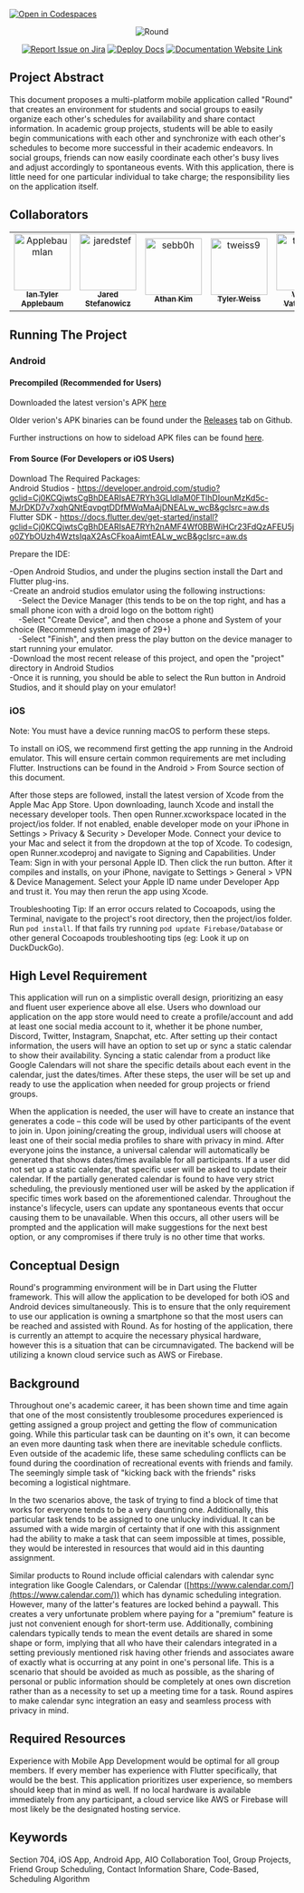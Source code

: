[![Open in Codespaces](https://classroom.github.com/assets/launch-codespace-f4981d0f882b2a3f0472912d15f9806d57e124e0fc890972558857b51b24a6f9.svg)](https://classroom.github.com/open-in-codespaces?assignment_repo_id=9951177)

<div align="center">


![Round]("./project/images/WordMark-Dark.png")

[![Report Issue on Jira](https://img.shields.io/badge/Report%20Issues-Jira-0052CC?style=flat&logo=jira-software)](https://temple-cis-projects-in-cs.atlassian.net/jira/software/c/projects/DT/issues) [![Deploy Docs](https://github.com/ApplebaumIan/tu-cis-4398-docs-template/actions/workflows/deploy.yml/badge.svg)](https://github.com/ApplebaumIan/tu-cis-4398-docs-template/actions/workflows/deploy.yml) [![Documentation Website Link](https://img.shields.io/badge/-Documentation%20Website-brightgreen)](https://capstone-projects-2023-spring.github.io/project-groupmeet/)

</div>

<h2> Project Abstract </h2>

This document proposes a multi-platform mobile application called "Round" that creates an environment for students and social groups to easily organize each other's schedules for availability and share contact information. In academic group projects, students will be able to easily begin communications with each other and synchronize with each other's schedules to become more successful in their academic endeavors. In social groups, friends can now easily coordinate each other's busy lives and adjust accordingly to spontaneous events. With this application, there is little need for one particular individual to take charge; the responsibility lies on the application itself.

<h2> Collaborators </h2>
<table>
<tr>
    <td align="center">
        <a href="https://github.com/ApplebaumIan">
            <img src="https://avatars.githubusercontent.com/u/9451941?v=4" width="100;" alt="ApplebaumIan"/>
            <br />
            <sub><b>Ian Tyler Applebaum</b></sub>
        </a>
    </td>
    <td align="center">
        <a href="https://github.com/jaredstef">
            <img src="https://avatars.githubusercontent.com/u/7342882?v=4" width="100;" alt="jaredstef"/>
            <br />
            <sub><b>Jared Stefanowicz</b></sub>
        </a>
    </td>
    <td align="center">
        <a href="https://github.com/sebb0h">
            <img src="https://avatars.githubusercontent.com/u/55416603?v=4" width="100;" alt="sebb0h"/>
            <br />
            <sub><b>Athan Kim</b></sub>
        </a>
    </td>
    <td align="center">
        <a href="https://github.com/tweiss9">
            <img src="https://avatars.githubusercontent.com/u/58699300?v=4" width="100;" alt="tweiss9"/>
            <br />
            <sub><b>Tyler Weiss</b></sub>
        </a>
    </td>
    <td align="center">
        <a href="https://github.com/vvattap">
            <img src="https://avatars.githubusercontent.com/u/63315944?v=4" width="100;" alt="tweiss9"/>
            <br />
            <sub><b>Varsha Vattappally</b></sub>
        </a>
    </td>
    <td align="center">
        <a href="https://github.com/KAAzadi">
            <img src="https://avatars.githubusercontent.com/u/70913312?v=4" width="100;" alt="tweiss9"/>
            <br />
            <sub><b>Kian Azadi</b></sub>
        </a>
    </td>
    <td align="center">
        <a href="https://github.com/JerrellLewis">
            <img src="https://avatars.githubusercontent.com/u/89744097?v=4" width="100;" alt="tweiss9"/>
            <br />
            <sub><b>Jerrell Lewis</b></sub>
        </a> 
    </td>
</tr>
</table>

<h2> Running The Project </h2>

### Android


#### Precompiled (Recommended for Users)

Downloaded the latest version's APK [here](https://github.com/Capstone-Projects-2023-Spring/project-groupmeet/releases/download/3.2/app-release.apk)


Older verion's APK binaries can be found under the [Releases](https://github.com/Capstone-Projects-2023-Spring/project-groupmeet/releases) tab on Github.

Further instructions on how to sideload APK files can be found [here](https://www.lifewire.com/install-apk-on-android-4177185).


#### From Source (For Developers or iOS Users)

Download The Required Packages:<br/>
Android Studios - https://developer.android.com/studio?gclid=Cj0KCQjwtsCgBhDEARIsAE7RYh3GLldIaM0FTlhDIounMzKd5c-MJrDKD7v7xqhQNtEqvpgtDDfMWqMaAjDNEALw_wcB&gclsrc=aw.ds<br/>
Flutter SDK - https://docs.flutter.dev/get-started/install?gclid=Cj0KCQjwtsCgBhDEARIsAE7RYh2nAMF4Wf0BBWiHCr23FdQzAFEU5jo0ZYbOUzh4WztsIqaX2AsCFkoaAimtEALw_wcB&gclsrc=aw.ds<br/>

Prepare the IDE:

<p>
-Open Android Studios, and under the plugins section install the Dart and Flutter plug-ins.<br/>
-Create an android studios emulator using the following instructions: <br/>
&nbsp;&nbsp;&nbsp;&nbsp;-Select the Device Manager (this tends to be on the top right, and has a small phone icon with a droid logo on the bottom right)<br/>
&nbsp;&nbsp;&nbsp;&nbsp;-Select "Create Device", and then choose a phone and System of your choice (Recommend system image of 29+)<br/>
&nbsp;&nbsp;&nbsp;&nbsp;-Select "Finish", and then press the play button on the device manager to start running your emulator.<br/>
-Download the most recent release of this project, and open the "project" directory in Android Studios<br/>
-Once it is running, you should be able to select the Run button in Android Studios, and it should play on your emulator!<br/>
</p>


### iOS

Note: You must have a device running macOS to perform these steps. 

To install on iOS, we recommend first getting the app running in the Android emulator. This will ensure certain common requirements are met including Flutter. Instructions can be found in the Android > From Source section of this document.

After those steps are followed, install the latest version of Xcode from the Apple Mac App Store. Upon downloading, launch Xcode and install the necessary developer tools. Then open Runner.xcworkspace located in the project/ios folder. If not enabled, enable developer mode on your iPhone in Settings > Privacy & Security > Developer Mode. Connect your device to your Mac and select it from the dropdown at the top of Xcode. To codesign, open Runner.xcodeproj and navigate to Signing and Capabilities. Under Team: Sign in with your personal Apple ID. Then click the run button. After it compiles and installs, on your iPhone, navigate to Settings > General > VPN & Device Management. Select your Apple ID name under Developer App and trust it. You may then rerun the app using Xcode.

Troubleshooting Tip: If an error occurs related to Cocoapods, using the Terminal, navigate to the project's root directory, then the project/ios folder. Run `pod install`. If that fails try running `pod update Firebase/Database` or other general Cocoapods troubleshooting tips (eg: Look it up on DuckDuckGo).


<h2> High Level Requirement </h2>

This application will run on a simplistic overall design, prioritizing an easy and fluent user experience above all else. Users who download our application on the app store would need to create a profile/account and add at least one social media account to it, whether it be phone number, Discord, Twitter, Instagram, Snapchat, etc. After setting up their contact information, the users will have an option to set up or sync a static calendar to show their availability. Syncing a static calendar from a product like Google Calendars will not share the specific details about each event in the calendar, just the dates/times. After these steps, the user will be set up and ready to use the application when needed for group projects or friend groups.

When the application is needed, the user will have to create an instance that generates a code – this code will be used by other participants of the event to join in. Upon joining/creating the group, individual users will choose at least one of their social media profiles to share with privacy in mind. After everyone joins the instance, a universal calendar will automatically be generated that shows dates/times available for all participants. If a user did not set up a static calendar, that specific user will be asked to update their calendar. If the partially generated calendar is found to have very strict scheduling, the previously mentioned user will be asked by the application if specific times work based on the aforementioned calendar. Throughout the instance's lifecycle, users can update any spontaneous events that occur causing them to be unavailable. When this occurs, all other users will be prompted and the application will make suggestions for the next best option, or any compromises if there truly is no other time that works.

<h2> Conceptual Design </h2>

Round's programming environment will be in Dart using the Flutter framework. This will allow the application to be developed for both iOS and Android devices simultaneously. This is to ensure that the only requirement to use our application is owning a smartphone so that the most users can be reached and assisted with Round. As for hosting of the application, there is currently an attempt to acquire the necessary physical hardware, however this is a situation that can be circumnavigated. The backend will be utilizing a known cloud service such as AWS or Firebase.

<h2> Background </h2>

Throughout one's academic career, it has been shown time and time again that one of the most consistently troublesome procedures experienced is getting assigned a group project and getting the flow of communication going. While this particular task can be daunting on it's own, it can become an even more daunting task when there are inevitable schedule conflicts. Even outside of the academic life, these same scheduling conflicts can be found during the coordination of recreational events with friends and family. The seemingly simple task of "kicking back with the friends" risks becoming a logistical nightmare. 

In the two scenarios above, the task of trying to find a block of time that works for everyone tends to be a very daunting one. Additionally, this particular task tends to be assigned to one unlucky individual. It can be assumed with a wide margin of certainty that if one with this assignment had the ability to make a task that can seem impossible at times, possible, they would be interested in resources that would aid in this daunting assignment.

Similar products to Round include official calendars with calendar sync integration like Google Calendars, or Calendar ([https://www.calendar.com/](https://www.calendar.com/)) which has dynamic scheduling integration. However, many of the latter's features are locked behind a paywall. This creates a very unfortunate problem where paying for a "premium" feature is just not convenient enough for short-term use. Additionally, combining calendars typically tends to mean the event details are shared in some shape or form, implying that all who have their calendars integrated in a setting previously mentioned risk having other friends and associates aware of exactly what is occurring at any point in one's personal life. This is a scenario that should be avoided as much as possible, as the sharing of personal or public information should be completely at ones own discretion rather than as a necessity to set up a meeting time for a task. Round aspires to make calendar sync integration an easy and seamless process with privacy in mind.

<h2> Required Resources </h2>

Experience with Mobile App Development would be optimal for all group members. If every member has experience with Flutter specifically, that would be the best. This application prioritizes user experience, so members should keep that in mind as well. If no local hardware is available immediately from any participant, a cloud service like AWS or Firebase will most likely be the designated hosting service.

<h2> Keywords </h2>

Section 704, iOS App, Android App, AIO Collaboration Tool, Group Projects, Friend Group Scheduling, Contact Information Share, Code-Based, Scheduling Algorithm
